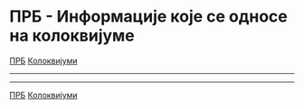 # ПРБ - Информације које се односе на колоквијуме

[ПРБ](../../README.md) [Колоквијуми](../README.md)

---

---  

[ПРБ](../../README.md) [Колоквијуми](../README.md)